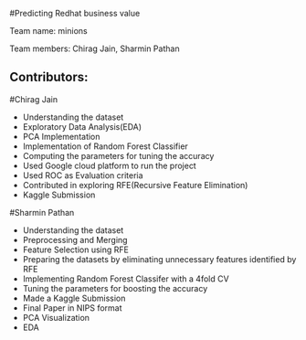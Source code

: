#Predicting Redhat business value

Team name: minions

Team members: Chirag Jain, Sharmin Pathan

Contributors:
-------------

#Chirag Jain
- Understanding the dataset
- Exploratory Data Analysis(EDA)
- PCA Implementation
- Implementation of Random Forest Classifier
- Computing the parameters for tuning the accuracy
- Used Google cloud platform to run the project
- Used ROC as Evaluation criteria
- Contributed in exploring RFE(Recursive Feature Elimination)
- Kaggle Submission

#Sharmin Pathan
- Understanding the dataset
- Preprocessing and Merging
- Feature Selection using RFE
- Preparing the datasets by eliminating unnecessary features identified by RFE
- Implementing Random Forest Classifer with a 4fold CV
- Tuning the parameters for boosting the accuracy
- Made a Kaggle Submission
- Final Paper in NIPS format
- PCA Visualization
- EDA
